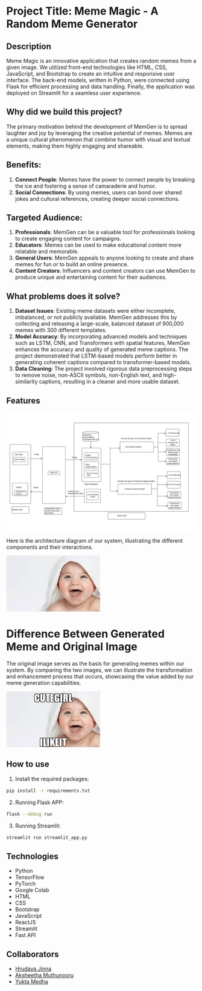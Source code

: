 # Project Title: Meme Magic - A Random Meme Generator

## Description
Meme Magic is an innovative application that creates random memes from a given image. We utilized front-end technologies like HTML, CSS, JavaScript, and Bootstrap to create an intuitive and responsive user interface. The back-end models, written in Python, were connected using Flask for efficient processing and data handling. Finally, the application was deployed on Streamlit for a seamless user experience.

## Why did we build this project?
The primary motivation behind the development of MemGen is to spread laughter and joy by leveraging the creative potential of memes. Memes are a unique cultural phenomenon that combine humor with visual and textual elements, making them highly engaging and shareable.

## Benefits:
1. **Connect People**: Memes have the power to connect people by breaking the ice and fostering a sense of camaraderie and humor.
2. **Social Connections**: By using memes, users can bond over shared jokes and cultural references, creating deeper social connections.

## Targeted Audience:
1. **Professionals**: MemGen can be a valuable tool for professionals looking to create engaging content for campaigns.
2. **Educators**: Memes can be used to make educational content more relatable and memorable.
3. **General Users**: MemGen appeals to anyone looking to create and share memes for fun or to build an online presence.
4. **Content Creators**: Influencers and content creators can use MemGen to produce unique and entertaining content for their audiences.

## What problems does it solve?
1. **Dataset Issues**: Existing meme datasets were either incomplete, imbalanced, or not publicly available. MemGen addresses this by collecting and releasing a large-scale, balanced dataset of 900,000 memes with 300 different templates.
2. **Model Accuracy**: By incorporating advanced models and techniques such as LSTM, CNN, and Transformers with spatial features, MemGen enhances the accuracy and quality of generated meme captions. The project demonstrated that LSTM-based models perform better in generating coherent captions compared to transformer-based models.
3. **Data Cleaning**: The project involved rigorous data preprocessing steps to remove noise, non-ASCII symbols, non-English text, and high-similarity captions, resulting in a cleaner and more usable dataset.

## Features
![Architecture of our System](images/architecture.png)

Here is the architecture diagram of our system, illustrating the different components and their interactions.

![Original Image](images/Original%20Image.jpeg)

# Difference Between Generated Meme and Original Image

The original image serves as the basis for generating memes within our system. By comparing the two images, we can illustrate the transformation and enhancement process that occurs, showcasing the value added by our meme generation capabilities.

![Generated Image of Meme](images/Generated%20meme.jpeg)

## How to use
1. Install the required packages:
```sh
pip install -r requirements.txt
```
2. Running Flask APP:
```sh
flask --debug run
```
3. Running Streamlit:
```sh
streamlit run streamlit_app.py
```

## Technologies

- Python
- TensorFlow
- PyTorch
- Google Colab
- HTML
- CSS
- Bootstrap
- JavaScript
- ReactJS
- Streamlit
- Fast API

## Collaborators

- [Hrudaya Jinna](https://github.com/hrudayajinna)
- [Aksheetha Muthunooru](https://github.com/aksheethamuthunooru)
- [Yukta Medha](https://github.com/yuktamedha)



